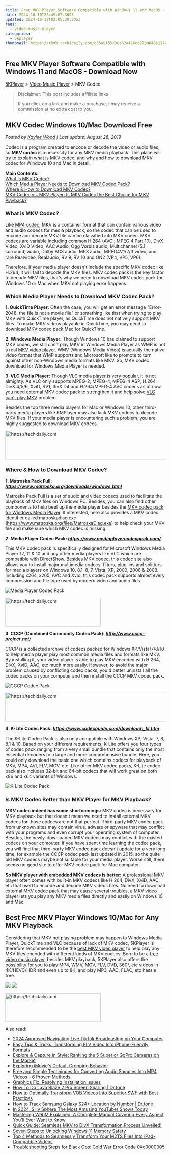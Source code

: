 ```yaml
---
title: Free MKV Player Software Compatible with Windows 11 and MacOS - Download Now
date: 2024-10-10T23:49:07.369Z
updated: 2024-10-12T02:05:30.205Z
tags:
  - video-music-player
categories:
  - 5kplayer
thumbnail: https://thmb.techidaily.com/d35a9f55c38e62a416cd2700848e1170978470691474c24b98c77f6805f52a33.jpg
---
```


## Free MKV Player Software Compatible with Windows 11 and MacOS - Download Now

[5KPlayer](https://tools.techidaily.com/5kplayer/products/) \> [Video Music Player](https://tools.techidaily.com/5kplayer/video-music-player/) \> MKV Codec

>  Disclaimer: This post includes affiliate links
>
>  If you click on a link and make a purchase, I may receive a commission at no extra cost to you.
>

## MKV Codec Windows 10/Mac Download Free

 _Posted by [Kaylee Wood](https://www.quora.com/profile/Amanda-Hu-21) | Last update: August 28, 2019_

Codec is a program created to encode or decode the video or audio files, so **MKV codec** is a necessity for any MKV media playback. This place will try to explain what is MKV codec, and why and how to download MKV codec for Windows 10 and Mac in detail.

**Main Contents:**  
[What is MKV Codec?](https://tools.techidaily.com/5kplayer/video-music-player/)  
[Which Media Player Needs to Download MKV Codec Pack?](https://tools.techidaily.com/5kplayer/video-music-player/)  
[Where & How to Download MKV Codec?](https://tools.techidaily.com/5kplayer/video-music-player/)  
[MKV Codec vs. MKV Player: Is MKV Codec the Best Choice for MKV Playback?](https://tools.techidaily.com/5kplayer/video-music-player/)

### What is MKV Codec?

Like [MP4 codec](https://tools.techidaily.com/5kplayer/video-music-player/), MKV is a container format that can contain various video and audio codecs for media playback, so the codec that can be used to encode and decode MKV file can be classified into MKV codec. MKV codecs are variable including common H.264 (AVC ; MPEG 4 Part 10), DivX Video, XviD Video, AAC Audio, Ogg Vorbis audio, Multichannel (5.1 surround) audio, Dolby AC3 audio, MP3 audio, MPEG4V1/2/3 video, and rare Realvideo, Realaudio, RV 9, RV 10 and ON2 (VP4, VP5, VP6).

Therefore, if your media player doesn't include the specific MKV codec like H.264, it will fail to decode the MKV files. MKV codec pack is the key factor to decode MKV files, that's why we need to download MKV codec pack for Windows 10 or Mac when MKV not playing error happens.

### Which Media Player Needs to Download MKV Codec Pack?

**1\. QuickTime Player:** Often the case, you will get an error message "Error-2048: the file is not a movie file" or something like that when trying to play MKV with QuickTime player, as QuickTime does not natively support MKV files. To make MKV videos playable in QuickTime, you may need to download MKV codec pack Mac for QuickTime.

**2\. Windows Media Player:** Though Windows 10 has claimed to support MKV codec, we still can't play MKV in Windows Media Player as WMP is not a real [MKV video player](https://tools.techidaily.com/5kplayer/video-music-player/). WMV (Windows Media Video) is actually the native video format that WMP supports and Microsoft like to promote to turn against other non-Windows media formats like MKV. So, MKV codec download for Windows Media Player is needed.

**3\. VLC Media Player:** Though VLC media player is very popular, it is not almighty. As VLC only supports MPEG-2, MPEG-4, MPEG-4 ASP, H.264, DivX 4/5/6, XviD, SV1, 3ivX D4 and H.264/MPEG-4 AVC codecs as of now, you need external MKV codec pack to strengthen it and help solve [VLC can't play MKV](https://tools.techidaily.com/5kplayer/video-music-player/) problem.

Besides the top three media players for Mac or Windows 10, other third-party media players like KMPlayer may also lack MKV codecs to decode MKV files. If your media player is encountering such a problem, you are highly suggested to download MKV codecs.

<!-- affiliate ads begin -->
<a href="https://aligracehair.sjv.io/c/5597632/2012420/19272" target="_top" id="2012420">
  <img src="//a.impactradius-go.com/display-ad/19272-2012420" border="0" alt="https://techidaily.com" width="728" height="90"/>
</a>
<img height="0" width="0" src="https://aligracehair.sjv.io/i/5597632/2012420/19272" style="position:absolute;visibility:hidden;" border="0" />
<!-- affiliate ads end -->

### Where & How to Download MKV Codec?

**1\. Matroska Pack Full: _https://www.matroska.org/downloads/windows.html_**

Matroska Pack Full is a set of audio and video codecs used to facilitate the playback of MKV files on Windows PC. Besides, you can also find other components to help beef up the media player besides the [MKV codec pack for Windows Media Player](https://tools.techidaily.com/5kplayer/video-music-player/). If interested, here also provides a MKV codec identifier called matroskadiag.exe (https://www.matroska.org/files/MatroskaDiag.exe) to help check your MKV file and make sure which MKV codec is missing.

**2\. Media Player Codec Pack: _https://www.mediaplayercodecpack.com/_**

This MKV codec pack is specifically designed for Microsoft Windows Media Player 12, 11 & 10 and any other media players like VLC which are compatible with DirectShow. Besides MKV codec, this codec site also allows you to install major multimedia codecs, filters, plug-ins and splitters for media players on Windows 10, 8.1, 8, 7, Vista, XP, 2000, 2008 & 2003\. Including x264, x265, AVC and Xvid, this codec pack supports almost every compression and file type used by modern video and audio files.

![Media Player Codec Pack](https://www.5kplayer.com/video-music-player/img/media-player-codec-pack.jpg) 

<!-- affiliate ads begin -->
<a href="https://aligracehair.sjv.io/c/5597632/1934138/19272" target="_top" id="1934138">
  <img src="//a.impactradius-go.com/display-ad/19272-1934138" border="0" alt="https://techidaily.com" width="300" height="90"/>
</a>
<img height="0" width="0" src="https://aligracehair.sjv.io/i/5597632/1934138/19272" style="position:absolute;visibility:hidden;" border="0" />
<!-- affiliate ads end -->

**3\. CCCP (Combined Community Codec Pack): _http://www.cccp-project.net/_**

CCCP is a collected archive of codecs packed for Windows XP/Vista/7/8/10 to help media player play most common media files and formats like MKV. By installing it, your video player is able to play MKV encoded with H.264, DivX, XviD, AAC, etc much more easily. However, to avoid the major problem caused by conflicting codec packs, you'd better uninstall all the codec packs on your computer and then install the CCCP MKV codec pack.

![CCCP Codec Pack](https://www.5kplayer.com/video-music-player/img/cccp.jpg) 

<!-- affiliate ads begin -->
<a href="https://unicoeye.pxf.io/c/5597632/2134496/18498" target="_top" id="2134496">
  <img src="//a.impactradius-go.com/display-ad/18498-2134496" border="0" alt="https://techidaily.com" width="728" height="90"/>
</a>
<img height="0" width="0" src="https://unicoeye.pxf.io/i/5597632/2134496/18498" style="position:absolute;visibility:hidden;" border="0" />
<!-- affiliate ads end -->

**4\. K-Lite Codec Pack: _https://www.codecguide.com/download\_kl.htm_**

The K-Lite Codec Pack is also only compatible with Windows XP, Vista, 7, 8, 8.1 & 10\. Based on your different requirements, K-Lite offers you four types of codec pack ranging from a very small bundle that contains only the most essential decoders to a large and more comprehensive bundle. Here, you could only download the basic one which contains codecs for playback of MKV, MP4, AVI, FLV, MOV, etc. Like other MKV codec packs, K-Lite codec pack also includes 32-bit and 64-bit codecs that will work great on both x86 and x64 variants of Windows.

![K-Lite Codec Pack](https://www.5kplayer.com/video-music-player/img/k-lite.jpg) 

### Is MKV Codec Better than MKV Player for MKV Playback?

**MKV codec indeed has some shortcomings:** MKV codec is necessary for MKV playback but that doesn't mean we need to install external MKV codecs for those codecs are not that perfect. Third-party MKV codec pack from unknown sites may contain virus, adware or spyware that may conflict with your programs and even corrupt your operating system of computer. Besides, the newly-downloaded MKV codecs may conflict with the existed codecs on your comouter. If you have spent time learning the codec pack, you will find that third-party MKV codec pack doesn't update for a very long time, for example the CCCP codec pack last updated in 2015, so the quite old MKV codecs maybe not suitable for your media player. Worse still, there seems no good site to offer MKV codec pack for Mac computer.

**So MKV player with embedded MKV codecs is better:** A professional MKV player often comes with built-in MKV codecs like H.264, DivX, XviD, AAC, etc that used to encode and decode MKV videos files. No need to download external MKV codec pack that may cause several troubles, a MKV video player lets you play any MKV media files directly and easily on Windows 10 and Mac.

## Best Free MKV Player Windows 10/Mac for Any MKV Playback

Considering that MKV not playing problem may happen to Windows Media Player, QuickTime and VLC because of lack of MKV codec, 5KPlayer is therefore recommended to be the [best MKV video player](https://tools.techidaily.com/5kplayer/video-music-player/) to help play any MKV files encoded with different kinds of MKV codecs. Born to be a [free video music player](https://tools.techidaily.com/5kplayer/video-music-player/), besides MKV playback, 5KPlayer also offers the possibility for you to play MP4, WMV, MOV, FLV, DVD, 360°, etc videos in 4K/HEVC/HDR and even up to 8K, and play MP3, AAC, FLAC, etc hassle free.

[![](https://www.5kplayer.com/video-music-player/../button/freedownwhitewin.png)](https://tools.techidaily.com/5kplayer/products/) [![](https://www.5kplayer.com/video-music-player/../button/freedownbackmac.png)](https://tools.techidaily.com/5kplayer/products/)

<!-- affiliate ads begin -->
<a href="https://aligracehair.sjv.io/c/5597632/1948949/19272" target="_top" id="1948949">
  <img src="//a.impactradius-go.com/display-ad/19272-1948949" border="0" alt="https://techidaily.com" width="300" height="90"/>
</a>
<img height="0" width="0" src="https://aligracehair.sjv.io/i/5597632/1948949/19272" style="position:absolute;visibility:hidden;" border="0" />
<!-- affiliate ads end -->

<ins class="adsbygoogle"
     style="display:block"
     data-ad-format="autorelaxed"
     data-ad-client="ca-pub-7571918770474297"
     data-ad-slot="1223367746"></ins>

<ins class="adsbygoogle"
     style="display:block"
     data-ad-client="ca-pub-7571918770474297"
     data-ad-slot="8358498916"
     data-ad-format="auto"
     data-full-width-responsive="true"></ins>

<span class="atpl-alsoreadstyle">Also read:</span>
<div><ul>
<li><a href="https://tiktok-videos.techidaily.com/2024-approved-navigating-live-tiktok-broadcasting-on-your-computer/"><u>2024 Approved Navigating Live TikTok Broadcasting on Your Computer</u></a></li>
<li><a href="https://media-tips.techidaily.com/easy-tips-and-tricks-transforming-flv-video-into-iphone-friendly-formats/"><u>Easy Tips & Tricks: Transforming FLV Video Into iPhone-Friendly Formats</u></a></li>
<li><a href="https://media-tips.techidaily.com/explore-and-capture-in-style-ranking-the-5-superior-gopro-cameras-on-the-market/"><u>Explore & Capture in Style: Ranking the 5 Superior GoPro Cameras on the Market</u></a></li>
<li><a href="https://extra-resources.techidaily.com/exploring-imovies-default-cropping-behavior/"><u>Exploring iMovie's Default Cropping Behavior</u></a></li>
<li><a href="https://media-tips.techidaily.com/free-and-simple-techniques-for-converting-audio-samples-into-mp4-videos-6-proven-methods/"><u>Free and Simple Techniques for Converting Audio Samples Into MP4 Videos - 6 Proven Methods</u></a></li>
<li><a href="https://driver-error.techidaily.com/graphics-fix-resolving-installation-issues/"><u>Graphics Fix: Resolving Installation Issues</u></a></li>
<li><a href="https://screen-mirror.techidaily.com/how-to-do-lava-blaze-2-pro-screen-sharing-drfone-by-drfone-android/"><u>How To Do Lava Blaze 2 Pro Screen Sharing | Dr.fone</u></a></li>
<li><a href="https://media-tips.techidaily.com/how-to-optimally-transform-vob-videos-into-superior-swf-with-best-practices/"><u>How to Optimally Transform VOB Videos Into Superior SWF with Best Practices</u></a></li>
<li><a href="https://android-location-track.techidaily.com/how-to-track-samsung-galaxy-s24plus-location-by-number-drfone-by-drfone-virtual-android/"><u>How to Track Samsung Galaxy S24+ Location by Number | Dr.fone</u></a></li>
<li><a href="https://youtube-web.techidaily.com/24-silly-sphere-the-most-amusing-youtuber-shows-today/"><u>In 2024, Silly Sphere The Most Amusing YouTuber Shows Today</u></a></li>
<li><a href="https://media-tips.techidaily.com/mastering-webm-explained-a-complete-manual-covering-every-aspect-youll-ever-want-to-know/"><u>Mastering WebM Explained: A Complete Manual Covering Every Aspect You'll Ever Want to Know</u></a></li>
<li><a href="https://media-tips.techidaily.com/1723620216796-quick-guide-seamless-mkv-to-divx-transformation-process-unveiled/"><u>Quick Guide: Seamless MKV to DivX Transformation Process Unveiled!</u></a></li>
<li><a href="https://win11.techidaily.com/seven-steps-to-unlocking-windows-11-memory-safety/"><u>Seven Steps to Unlocking Windows 11 Memory Safety</u></a></li>
<li><a href="https://media-tips.techidaily.com/top-4-methods-to-seamlessly-transform-your-m2ts-files-into-ipad-compatible-videos/"><u>Top 4 Methods to Seamlessly Transform Your M2TS Files Into iPad-Compatible Videos</u></a></li>
<li><a href="https://win-blog.techidaily.com/troubleshooting-steps-for-black-ops-cold-war-error-code-0xc0000005/"><u>Troubleshooting Steps for Black Ops: Cold War Error Code 0Xc0000005</u></a></li>
</ul></div>

